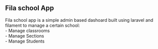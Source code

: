 

## Fila school App

Fila school app is a simple admin based dashoard built using laravel and filament to manage a certain school:
    <br>
    - Manage classrooms
    <br>
    - Manage Sections
     <br>
    - Manage Students
